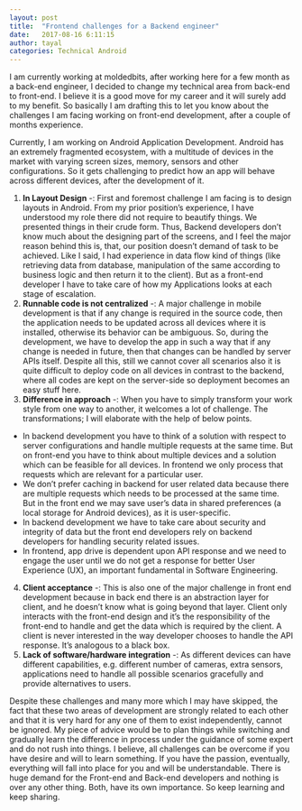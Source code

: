 ```yaml
---
layout: post
title:  "Frontend challenges for a Backend engineer"
date:   2017-08-16 6:11:15
author: tayal
categories: Technical Android
---
```


I am currently working at moldedbits, after working here for a few month as a back-end engineer, I decided to change my technical area from back-end to front-end. I believe it is a good move for my career and it will surely add to my benefit. So basically I am drafting this to let you know about the challenges I am facing working on front-end development, after a couple of months experience.

Currently, I am working on Android Application Development. Android has an extremely fragmented ecosystem, with a multitude of devices in the market with varying screen sizes, memory, sensors and other configurations. So it gets challenging to predict how an app will behave across different devices, after the development of it.

1. **In Layout Design** -: First and foremost challenge I am facing is to design layouts in Android. From my prior position’s experience, I have understood my role there did not require to beautify things. We presented things in their crude form. Thus, Backend developers don’t know much about the designing part of the screens, and I feel the  major reason behind this is, that, our position doesn’t demand of task to be achieved.  Like I said, I had experience in data flow kind of things (like retrieving data from database, manipulation of the same according to business logic and then return it to the client). But as a  front-end developer I have to take care of how my Applications looks  at each stage of escalation.
2. **Runnable code is not centralized** -: A major challenge in mobile development is that if any change is required in the source code, then the application needs to be updated across all devices where it is installed, otherwise its behavior can be ambiguous. So, during the development, we have to develop the app in such a way that if any change is needed in future, then that changes can be handled by server APIs itself. Despite all this, still we cannot cover all scenarios also it is quite difficult to deploy code on all devices in contrast to the backend, where all codes are kept on the server-side so deployment becomes an easy stuff here.
3. **Difference in approach** -: When you have to simply transform your work style from one way to another, it welcomes a lot of challenge. The transformations; I will elaborate with the help of below points.
-	In backend development you have to think of a solution with respect to server configurations and handle multiple requests at the same time. But on front-end you have to think about multiple devices and a solution which can be feasible for all devices. In frontend we only process that requests which are relevant for a particular user.
-	We don’t prefer caching in backend for user related data because there are multiple requests which needs to be processed at the same time. But in the front end we may save user’s data in shared preferences (a local storage for Android devices), as it is user-specific.
-	In backend development we have to take care about security and integrity of data but the front end developers rely on backend developers for handling security related issues.
-	In frontend, app drive is dependent upon API response and we need to engage the user until we do not get a response for better User Experience (UX), an important fundamental in Software Engineering.
4. **Client acceptance** -: This is also one of the major challenge in front end development because in back end there is an abstraction layer for client, and he doesn’t know what is going beyond that layer. Client only interacts with the front-end design and it’s the responsibility of the front-end to handle and get the data which is required by the client. A client is never interested in the way developer chooses to handle the API response. It’s analogous to a black box.
5. **Lack of software/hardware integration** -: As different devices can have different capabilities, e.g. different number of cameras, extra sensors, applications need to handle all possible scenarios gracefully and provide alternatives to users.

Despite these challenges and many more which I may have skipped, the fact that these two areas of development are strongly related to each other and that it is very hard for any one of them to exist independently, cannot be ignored. My piece of advice would be to plan things while switching and gradually learn the difference in process under the guidance of some expert and do not rush into things. I believe, all challenges can be overcome if you have desire and will to learn something. If you have the passion, eventually, everything will fall into place for you and will be understandable. There is huge demand for the Front-end and Back-end developers and nothing is over any other thing. Both, have its own importance. So keep learning and keep sharing.

